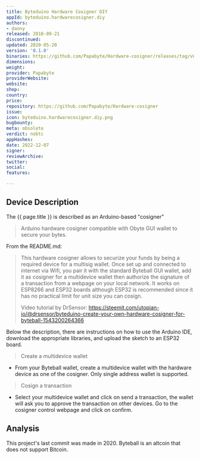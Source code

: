 ```yaml
---
title: Byteduino Hardware Cosigner DIY
appId: byteduino.hardwarecosigner.diy
authors:
- danny
released: 2018-09-21
discontinued: 
updated: 2020-05-20
version: '0.1.0'
binaries: https://github.com/Papabyte/Hardware-cosigner/releases/tag/v0.1.0
dimensions: 
weight: 
provider: Papabyte
providerWebsite: 
website: 
shop: 
country: 
price: 
repository: https://github.com/Papabyte/Hardware-cosigner
issue: 
icon: byteduino.hardwarecosigner.diy.png
bugbounty: 
meta: obsolete
verdict: nobtc
appHashes: 
date: 2022-12-07
signer: 
reviewArchive: 
twitter: 
social: 
features: 

---
```


## Device Description 

The {{ page.title }} is described as an Arduino-based "cosigner"

> Arduino hardware cosigner compatible with Obyte GUI wallet to secure your bytes.

From the README.md:

> This hardware cosigner allows to securize your funds by being a required device for a multisig wallet. Once set up and connected to internet via Wifi, you pair it with the standard Byteball GUI wallet, add it as cosigner for a multidevice wallet then authorize the signature of a transaction from a webpage on your local network. It works on ESP8266 and ESP32 boards although ESP32 is recommended since it has no practical limit for unit size you can cosign.
>
> Video tutorial by DrSensor: https://steemit.com/utopian-io/@drsensor/byteduino-create-your-own-hardware-cosigner-for-byteball-1543200264366

Below the description, there are instructions on how to use the Arduino IDE, download the appropriate libraries, and upload the sketch to an ESP32 board.

> Create a multidevice wallet
  - From your Byteball wallet, create a multidevice wallet with the hardware device as one of the cosigner. Only single address wallet is supported.
>
> Cosign a transaction
  - Select your multidevice wallet and click on send a transaction, the wallet will ask you to approve the transaction on other devices. Go to the cosigner control webpage and click on confirm.

## Analysis 

This project's last commit was made in 2020. Byteball is an altcoin that does not support Bitcoin.

